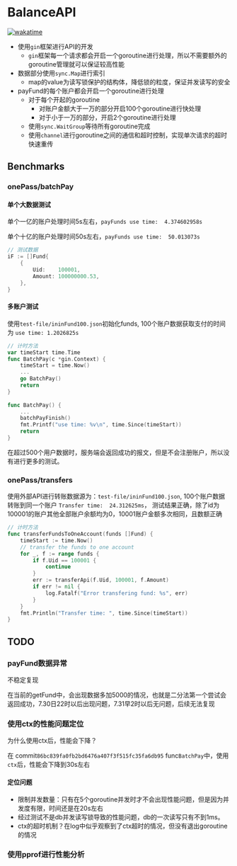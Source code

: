 # BalanceAPI
[![wakatime](https://wakatime.com/badge/user/2a98216d-462c-465e-b3a8-fcfb22e79aac/project/0da5d80c-4904-487d-86c6-79bfc06c51df.svg)](https://wakatime.com/badge/user/2a98216d-462c-465e-b3a8-fcfb22e79aac/project/0da5d80c-4904-487d-86c6-79bfc06c51df)

- 使用`gin`框架进行API的开发
  - `gin`框架每一个请求都会开启一个goroutine进行处理，所以不需要额外的goroutine管理就可以保证较高性能
- 数据部分使用`sync.Map`进行索引
  - map的value为读写锁保护的结构体，降低锁的粒度，保证并发读写的安全
- payFund的每个账户都会开启一个goroutine进行处理
  - 对于每个开起的goroutine
    - 对账户金额大于一万的部分开启100个goroutine进行快处理
    - 对于小于一万的部分，开启2个goroutine进行处理
  - 使用`sync.WaitGroup`等待所有goroutine完成
  - 使用`channel`进行goroutine之间的通信和超时控制，实现单次请求的超时快速重传

## Benchmarks
### onePass/batchPay
#### 单个大数据测试
单个一亿的账户处理时间5s左右，`payFunds use time:  4.374602958s`

单个十亿的账户处理时间50s左右，`payFunds use time:  50.013073s`
```go
// 测试数据
iF := []Fund{
    {
        Uid:    100001,
        Amount: 100000000.53,
    },
}
```
#### 多账户测试
使用`test-file/ininFund100.json`初始化funds, 100个账户数据获取支付的时间为 `use time: 1.2026825s`
```go
// 计时方法
var timeStart time.Time
func BatchPay(c *gin.Context) {
    timeStart = time.Now()
    ...
    go BatchPay()
    return
}
 
func BatchPay() {
    ...
    batchPayFinish()
    fmt.Printf("use time: %v\n", time.Since(timeStart))
    return
}
```

在超过500个用户数据时，服务端会返回成功的报文，但是不会注册账户，所以没有进行更多的测试。

### onePass/transfers
使用外部API进行转账数据源为：`test-file/ininFund100.json`, 100个账户数据转账到同一个账户 `Transfer time:  24.312625ms`，
测试结果正确，除了id为100001的账户其他全部账户余额均为0，10001账户金额多次相同，且数额正确
```go
// 计时方法
func transferFundsToOneAccount(funds []Fund) {
	timeStart := time.Now()
	// transfer the funds to one account
	for _, f := range funds {
		if f.Uid == 100001 {
			continue
		}
		err := transferApi(f.Uid, 100001, f.Amount)
		if err != nil {
			log.Fatalf("Error transfering fund: %s", err)
		}
	}
	fmt.Println("Transfer time: ", time.Since(timeStart))
}
```

## TODO
### payFund数据异常

不稳定复现

在当前的getFund中，会出现数据多加5000的情况，也就是二分法第一个尝试会返回成功，7.30日22时以后出现问题，7.31早2时以后无问题，后续无法复现

### 使用ctx的性能问题定位

为什么使用ctx后，性能会下降？

在 commit`86bc839fa0fb2bd6476a407f3f515fc35fa6db95` func`BatchPay`中，使用`ctx`后，性能会下降到30s左右

#### 定位问题

- 限制并发数量：只有在5个goroutine并发时才不会出现性能问题，但是因为并发度有限，时间还是在20s左右
- 经过测试不是db并发读写锁导致的性能问题，db的一次读写只有不到1ms。
- ctx的超时机制？在log中似乎观察到了ctx超时的情况，但没有退出goroutine的情况

### 使用pprof进行性能分析

